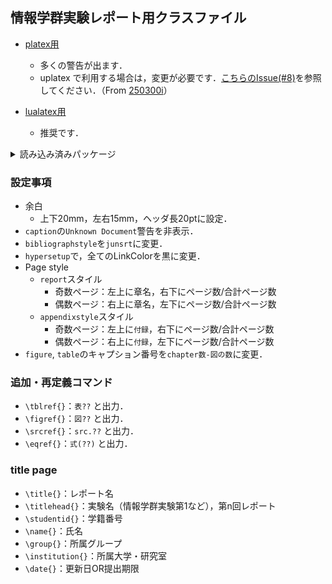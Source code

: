 ## 情報学群実験レポート用クラスファイル
- [platex用](https://github.com/MIZOGUCHIKoki/LaTeX-StyleFile/blob/master/Classfile/kut_exp/(u)platex/kut_exp.cls)
    - 多くの警告が出ます．
    - uplatex で利用する場合は，変更が必要です．[こちらのIssue(#8)](https://github.com/MIZOGUCHIKoki/LaTeX/issues/8)を参照してください．（From [250300i](https://github.com/250300i)）
    
- [lualatex用](https://github.com/MIZOGUCHIKoki/LaTeX-StyleFile/blob/master/Classfile/kut_exp/lualatex/kut_exp.cls)
    - 推奨です．
    
<details>
    <summary>読み込み済みパッケージ</summary>
  
- `silence`
- `listngs`（(u)platex用はjvlistingも）
- `hyperref`
- `fancyhdr`
- `amsmath`
- `lastpage`
- `geometry`
- `color`
- `xoclor`
</details>

### 設定事項
- 余白
  - 上下20mm，左右15mm，ヘッダ長20ptに設定．
- `caption`の`Unknown Document`警告を非表示．
- `bibliographstyle`を`junsrt`に変更．
- `hypersetup`で，全てのLinkColorを黒に変更．
- Page style
  - `report`スタイル
    - 奇数ページ：左上に章名，右下にページ数/合計ページ数
    - 偶数ページ：右上に章名，左下にページ数/合計ページ数
  - `appendixstyle`スタイル
    - 奇数ページ：左上に`付録`，右下にページ数/合計ページ数
    - 偶数ページ：右上に`付録`，左下にページ数/合計ページ数
- `figure`, `table`のキャプション番号を`chapter数-図の数`に変更．

### 追加・再定義コマンド
- `\tblref{}`：`表??` と出力．
- `\figref{}`：`図??` と出力．
- `\srcref{}`：`src.??` と出力．
- `\eqref{}`：`式(??)` と出力．

### title page
- `\title{}`：レポート名
- `\titlehead{}`：実験名（情報学群実験第1など），第n回レポート
- `\studentid{}`：学籍番号
- `\name{}`：氏名
- `\group{}`：所属グループ
- `\institution{}`：所属大学・研究室
- `\date{}`：更新日OR提出期限

